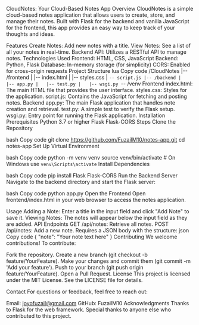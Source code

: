 CloudNotes: Your Cloud-Based Notes App
Overview
CloudNotes is a simple cloud-based notes application that allows users to create, store, and manage their notes. Built with Flask for the backend and vanilla JavaScript for the frontend, this app provides an easy way to keep track of your thoughts and ideas.

Features
Create Notes: Add new notes with a title.
View Notes: See a list of all your notes in real-time.
Backend API: Utilizes a RESTful API to manage notes.
Technologies Used
Frontend: HTML, CSS, JavaScript
Backend: Python, Flask
Database: In-memory storage (for simplicity)
CORS: Enabled for cross-origin requests
Project Structure
lua
Copy code
/CloudNotes
|-- /frontend
|   |-- index.html
|   |-- styles.css
|   `-- script.js
|-- /backend
|   |-- app.py
|   |-- test.py
|   |-- wsgi.py
`-- /venv
Frontend
index.html: The main HTML file that provides the user interface.
styles.css: Styles for the application.
script.js: Contains the JavaScript for fetching and posting notes.
Backend
app.py: The main Flask application that handles note creation and retrieval.
test.py: A simple test to verify the Flask setup.
wsgi.py: Entry point for running the Flask application.
Installation
Prerequisites
Python 3.7 or higher
Flask
Flask-CORS
Steps
Clone the Repository

bash
Copy code
git clone https://github.com/FuzailM10/notes-app.git
cd notes-app
Set Up Virtual Environment

bash
Copy code
python -m venv venv
source venv/bin/activate  # On Windows use `venv\Scripts\activate`
Install Dependencies

bash
Copy code
pip install Flask Flask-CORS
Run the Backend Server Navigate to the backend directory and start the Flask server:

bash
Copy code
python app.py
Open the Frontend Open frontend/index.html in your web browser to access the notes application.

Usage
Adding a Note: Enter a title in the input field and click "Add Note" to save it.
Viewing Notes: The notes will appear below the input field as they are added.
API Endpoints
GET /api/notes: Retrieve all notes.
POST /api/notes: Add a new note. Requires a JSON body with the structure:
json
Copy code
{ "note": "Your note text here" }
Contributing
We welcome contributions! To contribute:

Fork the repository.
Create a new branch (git checkout -b feature/YourFeature).
Make your changes and commit them (git commit -m 'Add your feature').
Push to your branch (git push origin feature/YourFeature).
Open a Pull Request.
License
This project is licensed under the MIT License. See the LICENSE file for details.

Contact
For questions or feedback, feel free to reach out:

Email: joyofuzail@gmail.com
GitHub: FuzailM10
Acknowledgments
Thanks to Flask for the web framework.
Special thanks to anyone else who contributed to this project.
